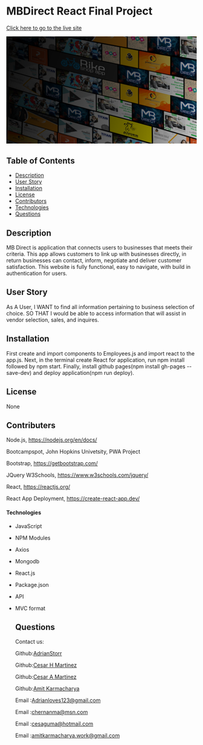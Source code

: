 # MBDirect  React Final Project

[Click here to go to the live site](https://mbdirect.herokuapp.com/)


![picture](./client/src/background.png)

  ## Table of Contents
  *  [Description](#Description)
  *  [User Story](#userStory)
  *  [Installation](#Installation)
  *  [License](#License)
  *  [Contributors](#contributers)
  *  [Technologies](#Technologies)
  *  [Questions](#Questions)

  ## Description
  MB Direct is application that connects users to businesses that meets their criteria. This app allows customers to link up with businesses directly, in return businesses can contact, inform, negotiate and deliver customer satisfaction. This website is fully functional, easy to navigate, with build in authentication for users.
  
   ## User Story
  As A User, I WANT to find all information pertaining to business selection of choice. SO THAT I would be able to access information that will assist in vendor selection, sales, and inquires.
  ## Installation 
 First create and import components to Employees.js and import react to the app.js. Next, in the terminal create React for application, run npm install followed by npm start. Finally, install github pages(npm install gh-pages --save-dev) and deploy application(npm run deploy).

 

  ## License
  None

  ## Contributers
 Node.js, https://nodejs.org/en/docs/

Bootcampspot, John Hopkins Univetsity, PWA Project

Bootstrap, https://getbootstrap.com/

JQuery W3Schools, https://www.w3schools.com/jquery/

React, https://reactjs.org/

React App Deployment, https://create-react-app.dev/

 #### Technologies

- JavaScript
- NPM Modules
- Axios
- Mongodb
- React.js
- Package.json
- API
- MVC format
  

  ## Questions
  Contact us:

  Github:[AdrianStorr](https://github.com/AdrianStorr)
  
  Github:[Cesar H Martinez](https://github.com/chernanma)
  
  Github:[Cesar A Martinez](https://github.com/CesarAugustoMartinez)
  
  Github:[Amit Karmacharya](https://github.com/amitkarmacharya-edu)
  
  
  Email :[Adrianloves123@gmail.com](https://github.com/AdrianStorr)
  
  Email :[chernanma@msn.com](https://github.com/chernanma)
  
  Email :[cesaguma@hotmail.com](https://github.com/CesarAugustoMartinez)
  
  Email :[amitkarmacharya.work@gmail.com](https://github.com/amitkarmacharya-edu)
